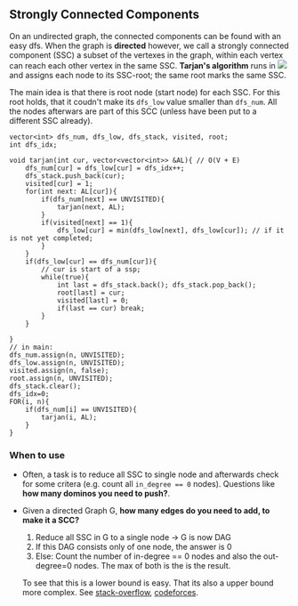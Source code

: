 ## Strongly Connected Components
On an undirected graph, the connected components can be found with an easy dfs. When the graph is **directed** however, we call a strongly connected component (SSC)
a subset of the vertexes in the graph, within each vertex can reach each other vertex in the same SSC. **Tarjan's algorithm** runs in <img src="https://render.githubusercontent.com/render/math?math=O(V %2B E)"> and assigns each node to its SSC-root; the same root marks the same SSC.

The main idea is that there is root node (start node) for each SSC. For this root holds, that it coudn't make its `dfs_low` value smaller than `dfs_num`. 
All the nodes afterwars are part of this SCC (unless have been put to a different SSC already).

```
vector<int> dfs_num, dfs_low, dfs_stack, visited, root;
int dfs_idx;

void tarjan(int cur, vector<vector<int>> &AL){ // O(V + E)
    dfs_num[cur] = dfs_low[cur] = dfs_idx++;
    dfs_stack.push_back(cur);
    visited[cur] = 1;
    for(int next: AL[cur]){
        if(dfs_num[next] == UNVISITED){
            tarjan(next, AL);
        }
        if(visited[next] == 1){
            dfs_low[cur] = min(dfs_low[next], dfs_low[cur]); // if it is not yet completed;
        }
    }
    if(dfs_low[cur] == dfs_num[cur]){
        // cur is start of a ssp;
        while(true){
            int last = dfs_stack.back(); dfs_stack.pop_back();
            root[last] = cur;
            visited[last] = 0;
            if(last == cur) break;
        }
    }

}
// in main:
dfs_num.assign(n, UNVISITED);
dfs_low.assign(n, UNVISITED);
visited.assign(n, false);
root.assign(n, UNVISITED);
dfs_stack.clear();
dfs_idx=0;
FOR(i, n){
    if(dfs_num[i] == UNVISITED){
        tarjan(i, AL);
    }
}
```
### When to use
- Often, a task is to reduce all SSC to single node and
afterwards check for some critera (e.g. count all `in_degree == 0` nodes). Questions like **how many dominos you need to push?**.
- Given a directed Graph G, **how many edges do you need to add, to make it a SCC?**
   1. Reduce all SSC in G to a single node -> G is now DAG
   2. If this DAG consists only of one node, the answer is 0
   3. Else: Count the number of in-degree == 0 nodes and also the out-degree=0 nodes. The max of both is the is the result. <br/>
    
   To see that this is a lower bound is easy. That its also a upper bound more complex. See [stack-overflow](https://stackoverflow.com/questions/14305236/minimal-addition-to-strongly-connected-graph), [codeforces](https://codeforces.com/blog/entry/15102).
